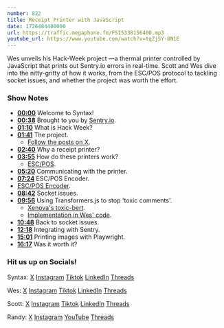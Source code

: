 ```yaml
---
number: 822
title: Receipt Printer with JavaScript
date: 1726484400000
url: https://traffic.megaphone.fm/FSI5338156400.mp3
youtube_url: https://www.youtube.com/watch?v=tqZjSY-8N1E
---
```


Wes unveils his Hack-Week project —a thermal printer controlled by JavaScript that prints out Sentry.io errors in real-time. Scott and Wes dive into the nitty-gritty of how it works, from the ESC/POS protocol to tackling socket issues, and whether the project was worth the effort.

### Show Notes

* **[00:00](#t=00:00)** Welcome to Syntax!
* **[00:38](#t=00:38)** Brought to you by [Sentry.io](https://sentry.io/syntax).
* **[01:10](#t=01:10)** What is Hack Week?
* **[01:41](#t=01:41)** The project.
    * [Follow the posts on X](https://twitter.com/wesbos/status/1827029875204489290).
* **[02:40](#t=02:40)** Why a receipt printer?
* **[03:55](#t=03:55)** How do these printers work?
    * [ESC/POS](https://github.com/escpos).
* **[05:20](#t=05:20)** Communicating with the printer.
* **[07:24](#t=07:24)** ESC/POS Encoder.
* [ESC/POS Encoder](https://github.com/NielsLeenheer/EscPosEncoder).
* **[08:42](#t=08:42)** Socket issues.
* **[09:56](#t=09:56)** Using Transformers.js to stop 'toxic comments'.
    * [Xenova's toxic-bert](https://huggingface.co/Xenova/toxic-bert).
    * [Implementation in Wes' code](https://github.com/wesbos/thermal-printer/blob/main/lib/sfw.ts).
* **[10:48](#t=10:48)** Back to socket issues.
* **[12:18](#t=12:18)** Integrating with Sentry.
* **[15:01](#t=15:01)** Printing images with Playwright.
* **[16:17](#t=16:17)** Was it worth it?

### Hit us up on Socials!

Syntax: [X](https://twitter.com/syntaxfm) [Instagram](https://www.instagram.com/syntax_fm/) [Tiktok](https://www.tiktok.com/@syntaxfm) [LinkedIn](https://www.linkedin.com/company/96077407/admin/feed/posts/) [Threads](https://www.threads.net/@syntax_fm)

Wes: [X](https://twitter.com/wesbos) [Instagram](https://www.instagram.com/wesbos/) [Tiktok](https://www.tiktok.com/@wesbos) [LinkedIn](https://www.linkedin.com/in/wesbos/) [Threads](https://www.threads.net/@wesbos)

Scott: [X](https://twitter.com/stolinski) [Instagram](https://www.instagram.com/stolinski/) [Tiktok](https://www.tiktok.com/@stolinski) [LinkedIn](https://www.linkedin.com/in/stolinski/) [Threads](https://www.threads.net/@stolinski)

Randy: [X](https://twitter.com/randyrektor) [Instagram](https://www.instagram.com/randyrektor/) [YouTube](https://www.youtube.com/@randyrektor) [Threads](https://www.threads.net/@randyrektor)
